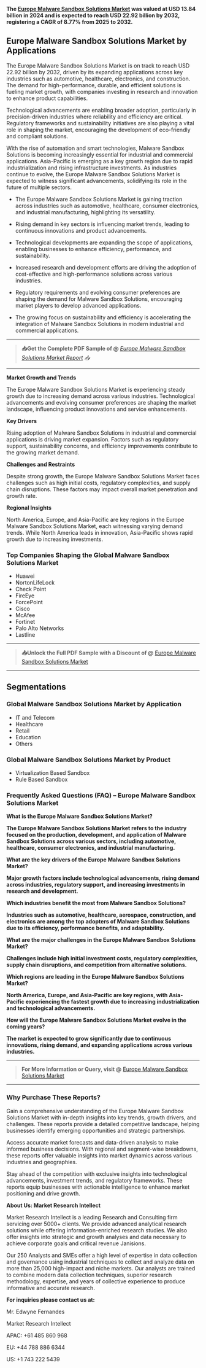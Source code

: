 <p><strong>The <a href="https://www.marketresearchintellect.com/download-sample/?rid=261822&amp;utm_source=Pulse-April-Europe&amp;utm_medium=852">Europe Malware Sandbox Solutions Market</a> was valued at USD 13.84 billion in 2024 and is expected to reach USD 22.92 billion by 2032, registering a CAGR of 8.77% from 2025 to 2032.</strong></p><h2>Europe Malware Sandbox Solutions Market by Applications&nbsp;</h2><p><p>The Europe Malware Sandbox Solutions Market is on track to reach USD 22.92 billion by 2032, driven by its expanding applications across key industries such as automotive, healthcare, electronics, and construction. The demand for high-performance, durable, and efficient solutions is fueling market growth, with companies investing in research and innovation to enhance product capabilities.</p><p>Technological advancements are enabling broader adoption, particularly in precision-driven industries where reliability and efficiency are critical. Regulatory frameworks and sustainability initiatives are also playing a vital role in shaping the market, encouraging the development of eco-friendly and compliant solutions.</p><p>With the rise of automation and smart technologies, Malware Sandbox Solutions is becoming increasingly essential for industrial and commercial applications. Asia-Pacific is emerging as a key growth region due to rapid industrialization and rising infrastructure investments. As industries continue to evolve, the Europe Malware Sandbox Solutions Market is expected to witness significant advancements, solidifying its role in the future of multiple sectors.</p></p><ul><li><p>The Europe Malware Sandbox Solutions Market is gaining traction across industries such as automotive, healthcare, consumer electronics, and industrial manufacturing, highlighting its versatility.</p></li><li><p>Rising demand in key sectors is influencing market trends, leading to continuous innovations and product advancements.</p></li><li><p>Technological developments are expanding the scope of applications, enabling businesses to enhance efficiency, performance, and sustainability.</p></li><li><p>Increased research and development efforts are driving the adoption of cost-effective and high-performance solutions across various industries.</p></li><li><p>Regulatory requirements and evolving consumer preferences are shaping the demand for Malware Sandbox Solutions, encouraging market players to develop advanced applications.</p></li><li><p>The growing focus on sustainability and efficiency is accelerating the integration of Malware Sandbox Solutions in modern industrial and commercial applications.</p></li></ul><hr /><blockquote><p><strong><span class="font-[700]">📥Get the Complete PDF Sample of @ </span></strong><em><span class="font-[700]"><a href="https://www.marketresearchintellect.com/download-sample/?rid=261822&amp;utm_source=Pulse-April-Europe&amp;utm_medium=852" target="_blank" data-tracking-control-name="article-ssr-frontend-pulse_little-text-block" data-tracking-will-navigate="" data-test-link="">Europe Malware Sandbox Solutions Market Report</a>&nbsp;📥</span></em></p></blockquote><hr /><p class="" data-start="77" data-end="360"><strong data-start="77" data-end="105">Market Growth and Trends</strong></p><p class="" data-start="77" data-end="360">The Europe Malware Sandbox Solutions Market is experiencing steady growth due to increasing demand across various industries. Technological advancements and evolving consumer preferences are shaping the market landscape, influencing product innovations and service enhancements.</p><p class="" data-start="362" data-end="606"><strong data-start="362" data-end="377">Key Drivers</strong></p><p class="" data-start="362" data-end="606">Rising adoption of Malware Sandbox Solutions in industrial and commercial applications is driving market expansion. Factors such as regulatory support, sustainability concerns, and efficiency improvements contribute to the growing market demand.</p><p class="" data-start="608" data-end="849"><strong data-start="608" data-end="637">Challenges and Restraints</strong></p><p class="" data-start="608" data-end="849">Despite strong growth, the Europe Malware Sandbox Solutions Market faces challenges such as high initial costs, regulatory complexities, and supply chain disruptions. These factors may impact overall market penetration and growth rate.</p><p class="" data-start="851" data-end="1095"><strong data-start="851" data-end="872">Regional Insights</strong></p><p class="" data-start="851" data-end="1095">North America, Europe, and Asia-Pacific are key regions in the Europe Malware Sandbox Solutions Market, each witnessing varying demand trends. While North America leads in innovation, Asia-Pacific shows rapid growth due to increasing investments.</p><p><h3>Top Companies Shaping the Global Malware Sandbox Solutions Market </h3><ul><li>Huawei</li><li>NortonLifeLock</li><li>Check Point</li><li>FireEye</li><li>ForcePoint</li><li>Cisco</li><li>McAfee</li><li>Fortinet</li><li>Palo Alto Networks</li><li>Lastline</li></ul></p><hr /><blockquote><p><strong>📥Unlock the Full PDF Sample with a Discount of @</strong> <a href="https://www.marketresearchintellect.com/ask-for-discount/?rid=261822&amp;utm_source=Pulse-April-Europe&amp;utm_medium=852">Europe Malware Sandbox Solutions Market</a></p></blockquote><hr /><p><h2>Segmentations</h2><h3>Global Malware Sandbox Solutions Market by Application</h3><ul><li>IT and Telecom</li><li>Healthcare</li><li>Retail</li><li>Education</li><li>Others</li></ul><h3>Global Malware Sandbox Solutions Market by Product</h3><ul><li>Virtualization Based Sandbox</li><li>Rule Based Sandbox</li></ul></p><h3><strong>Frequently Asked Questions (FAQ) &ndash; Europe Malware Sandbox Solutions Market</strong></h3><p><strong>What is the Europe Malware Sandbox Solutions Market?</strong></p><p><strong>The Europe Malware Sandbox Solutions Market refers to the industry focused on the production, development, and application of Malware Sandbox Solutions across various sectors, including automotive, healthcare, consumer electronics, and industrial manufacturing.</strong></p><p><strong>What are the key drivers of the Europe Malware Sandbox Solutions Market?</strong></p><p><strong>Major growth factors include technological advancements, rising demand across industries, regulatory support, and increasing investments in research and development.</strong></p><p><strong>Which industries benefit the most from Malware Sandbox Solutions?</strong></p><p><strong>Industries such as automotive, healthcare, aerospace, construction, and electronics are among the top adopters of Malware Sandbox Solutions due to its efficiency, performance benefits, and adaptability.</strong></p><p><strong>What are the major challenges in the Europe Malware Sandbox Solutions Market?</strong></p><p><strong>Challenges include high initial investment costs, regulatory complexities, supply chain disruptions, and competition from alternative solutions.</strong></p><p><strong>Which regions are leading in the Europe Malware Sandbox Solutions Market?</strong></p><p><strong>North America, Europe, and Asia-Pacific are key regions, with Asia-Pacific experiencing the fastest growth due to increasing industrialization and technological advancements.</strong></p><p><strong>How will the Europe Malware Sandbox Solutions Market evolve in the coming years?</strong></p><p><strong>The market is expected to grow significantly due to continuous innovations, rising demand, and expanding applications across various industries.</strong></p><hr /><blockquote><p><span class="font-[700]"><strong>For More Information or Query, visit&nbsp;@</strong>&nbsp;</span><span class="font-[700]"><a href="https://www.marketresearchintellect.com/product/global-malware-sandbox-solutions-market-size-and-forecast/?utm_source=Linkedin&utm_medium=852" target="_blank" data-tracking-control-name="article-ssr-frontend-pulse_little-text-block" data-tracking-will-navigate="" data-test-link="">Europe Malware Sandbox Solutions Market</a></span></p></blockquote><hr /><h3><strong data-start="0" data-end="31">Why Purchase These Reports?</strong></h3><p class="" data-start="35" data-end="297">Gain a comprehensive understanding of the Europe Malware Sandbox Solutions Market with in-depth insights into key trends, growth drivers, and challenges. These reports provide a detailed competitive landscape, helping businesses identify emerging opportunities and strategic partnerships.</p><p class="" data-start="299" data-end="540">Access accurate market forecasts and data-driven analysis to make informed business decisions. With regional and segment-wise breakdowns, these reports offer valuable insights into market dynamics across various industries and geographies.</p><p class="" data-start="542" data-end="784">Stay ahead of the competition with exclusive insights into technological advancements, investment trends, and regulatory frameworks. These reports equip businesses with actionable intelligence to enhance market positioning and drive growth.</p><p><strong><span class="font-[700]">About Us: Market Research Intellect</span></strong></p><p><span class="">Market Research Intellect is a leading Research and Consulting firm servicing over 5000+ clients. We provide advanced analytical research solutions while offering information-enriched research studies.&nbsp;</span>We also offer insights into strategic and growth analyses and data necessary to achieve corporate goals and critical revenue Janisions.</p><p><span class="">Our 250 Analysts and SMEs offer a high level of expertise in data collection and governance using industrial techniques to collect and analyze data on more than 25,000 high-impact and niche markets. Our analysts are trained to combine modern data collection techniques, superior research methodology, expertise, and years of collective experience to produce informative and accurate research.</span></p><p><strong>For inquiries please contact us at:</strong></p><p>Mr. Edwyne Fernandes</p><p>Market Research Intellect</p><p>APAC: +61 485 860 968</p><p>EU: +44 788 886 6344</p><p>US: +1 743 222 5439</p>